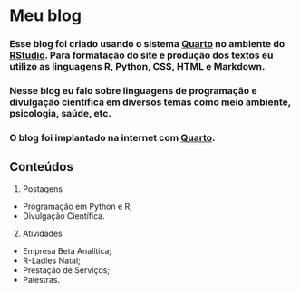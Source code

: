 # Meu blog

### Esse blog foi criado usando o sistema [Quarto](https://quarto.org/) no ambiente do [RStudio](https://www.r-studio.com/). Para formatação do site e produção dos textos eu utilizo as linguagens R, Python, CSS, HTML e Markdown.

### Nesse blog eu falo sobre linguagens de programação e divulgação científica em diversos temas como meio ambiente, psicologia, saúde, etc.

### O blog foi implantado na internet com [Quarto](https://quarto.org/).

## Conteúdos

1. Postagens
  - Programação em Python e R;
  - Divulgação Científica.
2. Atividades
  - Empresa Beta Analítica;
  - R-Ladies Natal;
  - Prestação de Serviços;
  - Palestras.

